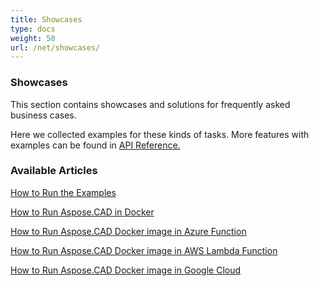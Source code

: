 ```yaml
---
title: Showcases
type: docs
weight: 50
url: /net/showcases/
---
```


### **Showcases**
This section contains showcases and solutions for frequently asked business cases.

Here we collected examples for these kinds of tasks. More features with examples can be found in [API Reference.](https://apireference.aspose.com/cad/net)
### **Available Articles**

[How to Run the Examples](/cad/net/how-to-run-the-examples/)

[How to Run Aspose.CAD in Docker](/cad/net/how-to-run-aspose-cad-in-docker/)

[How to Run Aspose.CAD Docker image in Azure Function](/cad/net/how-to-run-aspose-cad-docker-image-in-azure-function/) 

[How to Run Aspose.CAD Docker image in AWS Lambda Function](/cad/net/how-to-run-aspose-cad-docker-image-in-aws-lambda-function/)

[How to Run Aspose.CAD Docker image in Google Cloud](/cad/net/how-to-run-aspose-cad-docker-image-in-google-cloud/)